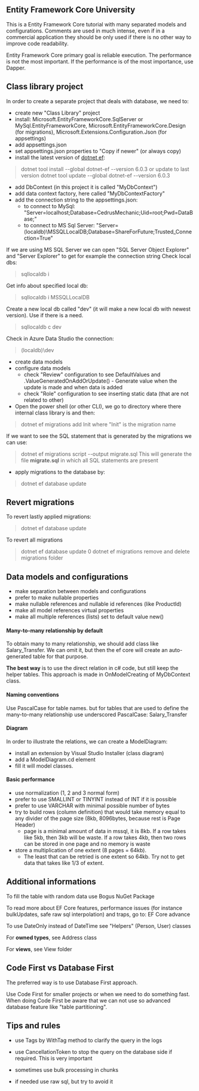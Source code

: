 ﻿## Entity Framework Core University

This is a Entity Framework Core tutorial with many separated models and configurations.
Comments are used in much intense, even if in a commercial application they should be only used if there is no other way to improve code readability.

Entity Framework Core primary goal is reliable execution. The performance is not the most important. If the performance is of the most importance, use Dapper.

## Class library project

In order to create a separate project that deals with database, we need to:
- create new "Class Library" project
- install: Microsoft.EntityFrameworkCore.SqlServer or MySql.EntityFrameworkCore, Microsoft.EntityFrameworkCore.Design (for migrations), Microsoft.Extensions.Configuration.Json (for appsettings)
- add appsettings.json
- set appsettings.json properties to "Copy if newer" (or always copy)
- install the latest version of [dotnet ef](https://www.nuget.org/packages/dotnet-ef/):
> dotnet tool install --global dotnet-ef --version 6.0.3
or update to last version
> dotnet tool update --global dotnet-ef --version 6.0.3
- add DbContext (in this project it is called "MyDbContext")
- add data context factory, here called "MyDbContextFactory"
- add the connection string to the appsettings.json:
	- to connect to MySql: "Server=localhost;Database=CedrusMechanic;Uid=root;Pwd=DataBase;"
	- to connect to MS Sql Server: "Server=(localdb)\\MSSQLLocalDB;Database=ShareForFuture;Trusted_Connection=True"

If we are using MS SQL Server we can open "SQL Server Object Explorer" and "Server Explorer" to get for example the connection string
Check local dbs:
> sqllocaldb i

Get info about specified local db:
> sqllocaldb i MSSQLLocalDB  

Create a new local db called "dev" (it will make a new local db with newest version). Use if there is a need.
> sqllocaldb c dev 

Check in Azure Data Studio the connection:
> (localdb)\dev

- create data models
- configure data models
	- check "Review" configuration to see DefaultValues and .ValueGeneratedOnAddOrUpdate() - Generate value when the update is made and when data is added
	- check "Role" configuration to see inserting static data (that are not related to other)
- Open the power shell (or other CLI), we go to directory where there internal class library is and then:
> dotnet ef migrations add Init
where "Init" is the migration name

If we want to see the SQL statement that is generated by the migrations we can use:
> dotnet ef migrations script --output migrate.sql
This will generate the file **migrate.sql** in which all SQL statements are present

- apply migrations to the database by:
> dotnet ef database update

## Revert migrations

To revert lastly applied migrations:
> dotnet ef database update <previous-migration-name>

To revert all migrations
> dotnet ef database update 0
> dotnet ef migrations remove
and delete migrations folder

## Data models and configurations

- make separation between models and configurations
- prefer to make nullable properties
- make nullable references and nullable id references (like ProductId)
- make all model references virtual properties
- make all multiple references (lists) set to default value new()

#### Many-to-many relationship by default

To obtain many to many relationship, we should add class like Salary_Transfer. 
We can omit it, but then the ef core will create an auto-generated table for that purpose.

**The best way** is to use the direct relation in c# code, but still keep the helper tables. 
This approach is made in OnModelCreating of MyDbContext class. 

#### Naming conventions

Use PascalCase for table names. but for tables that are used to define the many-to-many relationship use underscored PascalCase: Salary_Transfer

#### Diagram

In order to illustrate the relations, we can create a ModelDiagram:
- install an extension by Visual Studio Installer (class diagram)
- add a ModelDiagram.cd element 
- fill it will model classes.

#### Basic performance

- use normalization (1, 2 and 3 normal form)
- prefer to use SMALLINT or TINYINT instead of INT if it is possible
- prefer to use VARCHAR with minimal possible number of bytes
- try to build rows (column definition) that would take memory equal to any divider of the page size (8kb, 8096bytes, because rest is Page Header)
	- page is a minimal amount of data in mssql, it is 8kb. If a row takes like 5kb, then 3kb will be waste. If a row takes 4kb, then two rows can be stored in one page and no memory is waste
- store a multiplication of one extent (8 pages = 64kb).
	- The least that can be retried is one extent so 64kb. Try not to get data that takes like 1/3 of extent.

## Additional informations

To fill the table with random data use Bogus NuGet Package 

To read more about EF Core features, performance issues (for instance bulkUpdates, safe raw sql interpolation) and traps, go to: EF Core advance 

To use DateOnly instead of DateTime see "Helpers" (Person, User) classes

For **owned types**, see Address class

For **views**, see View folder

## Code First vs Database First

The preferred way is to use Database First approach. 

Use Code First for smaller projects or when we need to do something fast.
When doing Code First be aware that we can not use so advanced database feature like "table partitioning".

## Tips and rules

- use Tags by WithTag method to clarify the query in the logs

- use CancellationToken to stop the query on the database side if required. This is very important

- sometimes use bulk processing in chunks

- if needed use raw sql, but try to avoid it